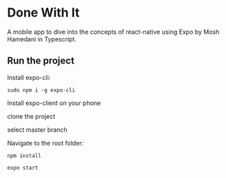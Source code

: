 # Done With It

A mobile app to dive into the concepts of react-native using Expo by Mosh Hamedani in Typescript.

## Run the project

Install expo-cli:

```
sudo npm i -g expo-cli
```

Install expo-client on your phone

clone the project

select master branch

Navigate to the root folder:

```
npm install
```

```
expo start
```
